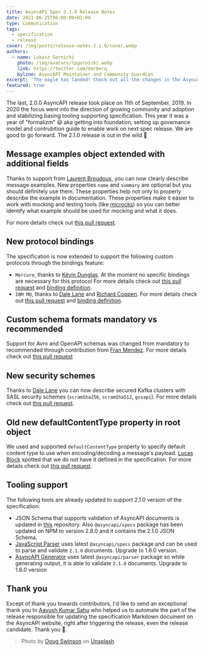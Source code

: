 ```yaml
---
title: AsyncAPI Spec 2.1.0 Release Notes
date: 2021-06-25T06:00:00+01:00
type: Communication
tags:
  - specification
  - release
cover: /img/posts/release-notes-2.1.0/cover.webp
authors:
  - name: Lukasz Gornicki
    photo: /img/avatars/lpgornicki.webp
    link: https://twitter.com/derberq
    byline: AsyncAPI Maintainer and Community Guardian
excerpt: 'The eagle has landed! Check out all the changes in the AsyncAPI specification introduces in the new v2.1.0 release'
featured: true
---
```


The last, 2.0.0 AsyncAPI release took place on 11th of September, 2019. In 2020 the focus went into the direction of growing community and adoption and stabilizing basing tooling supporting specification. This year it was a year of "formalizm" 😃 aka getting into foundation, setting up governance model and contrubition guide to enable work on next spec release. We are good to go forward. The 2.1.0 release is out in the wild 🎉

## Message examples object extended with additional fields

Thanks to support from [Laurent Broudoux](https://github.com/lbroudoux), you can now clearly describe message examples. New properties `name` and `summary` are optional but you should definitely use them. These properties help not only to properly describe the example in documentation. These properties make it easier to work with mocking and testing tools (like [microcks](https://microcks.io/)) so you can better identify what example should be used for mocking and what it does.

For more details check out [this pull request](https://github.com/asyncapi/spec/pull/534).

## New protocol bindings

The specification is now extended to support the following custom protocols through the bindings feature:
- `Mercure`, thanks to [Kévin Dunglas](https://github.com/dunglas). At the moment no specific bindings are necessary for this protocol For more details check out [this pull request](https://github.com/asyncapi/spec/pull/278) and [binding definition](https://github.com/asyncapi/bindings/tree/master/mercure).
- `IBM MQ`, thanks to [Dale Lane](https://github.com/dalelane) and [Richard Coppen](https://github.com/rcoppen). For more details check out [this pull request](https://github.com/asyncapi/spec/pull/537) and [binding definition](https://github.com/asyncapi/bindings/tree/master/ibmmq).

## Custom schema formats mandatory vs recommended

Support for Avro and OpenAPI schemas was changed from mandatory to recommended through contribution from [Fran Mendez](https://github.com/fmvilas). For more details check out [this pull request](https://github.com/asyncapi/spec/pull/289)

## New security schemes

Thanks to [Dale Lane](https://github.com/dalelane) you can now describe secured Kafka clusters with SASL security schemes (`scramSha256`, `scramSha512`, `gssapi`). For more details check out [this pull request](https://github.com/asyncapi/spec/pull/502).

## Old new defaultContentType property in root object

We used and supported `defaultContentType` property to specify default content type to use when encoding/decoding a message's payload. [Lucas Block](https://github.com/BlockLucas) spotted that we do not have it defined in the specification. For more details check out [this pull request](https://github.com/asyncapi/spec/pull/419).

## Tooling support

The following tools are already updated to support 2.1.0 version of the specification:
- JSON Schema that supports validation of AsyncAPI documents is updated in [this](https://github.com/asyncapi/asyncapi-node) repository. Also `@asyncapi/specs` package has been updated on NPM to version 2.8.0 and it contains the 2.1.0 JSON Schema.
- [JavaScript Parser](https://github.com/asyncapi/parser-js/) uses latest `@asyncapi/specs` package and can be used to parse and validate `2.1.0` documents. Upgrade to 1.6.0 version.
- [AsyncAPI Generator](https://github.com/asyncapi/generator/) uses latest `@asyncapi/parser` package so while generating output, it is able to validate `2.1.0` documents. Upgrade to 1.8.0 version

## Thank you

Except of thank you towards contributors, I'd like to send an exceptional thank you to [Aayush Kumar Sahu](https://github.com/aayushmau5) who helped us to automate the part of the release responsible for updating the specification Markdown document on the AsyncAPI website, right after triggering the release, even the release candidate. Thank you :bow:.

> Photo by <a href="https://unsplash.com/@dougswinson?utm_source=unsplash&utm_medium=referral&utm_content=creditCopyText">Doug Swinson</a> on <a href="https://unsplash.com/s/photos/landing-eagle?utm_source=unsplash&utm_medium=referral&utm_content=creditCopyText">Unsplash</a>

